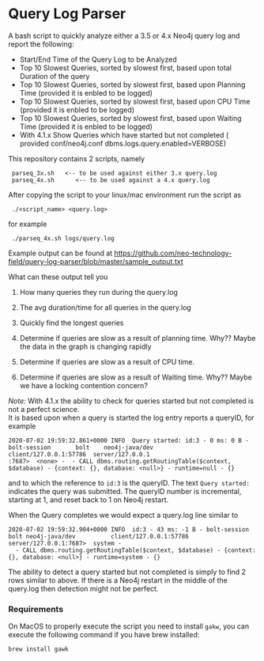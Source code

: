 # Query Log Parser

A bash script to quickly analyze either a 3.5 or 4.x Neo4j query log and report the following:

* Start/End Time of the Query Log to be Analyzed
* Top 10 Slowest Queries, sorted by slowest first, based upon total Duration of the query
* Top 10 Slowest Queries, sorted by slowest first, based upon Planning Time (provided it is enbled to be logged)
* Top 10 Slowest Queries, sorted by slowest first, based upon CPU Time (provided it is enbled to be logged)
* Top 10 Slowest Queries, sorted by slowest first, based upon Waiting Time (provided it is enbled to be logged)
* With 4.1.x Show Queries which have started but not completed ( provided conf/neo4j.conf dbms.logs.query.enabled=VERBOSE)




This repository contains 2 scripts, namely

````
 parseq_3x.sh   <-- to be used against either 3.x query.log
 parseq_4x.sh      <-- to be used against a 4.x query.log
````

After copying the script to your linux/mac environment run the script as 

````
 ./<script_name> <query.log>
````

for example

````
 ./parseq_4x.sh logs/query.log
````
Example output can be found at https://github.com/neo-technology-field/query-log-parser/blob/master/sample_output.txt

What can these output tell you
  1. How many queries they run during the query.log
  2. The avg duration/time for all queries in the query.log
  3. Quickly find the longest queries
  
  4. Determine if queries are slow as a result of planning time.  Why??  Maybe the data in the graph is changing rapidly
  
  5. Determine if queries are slow as a result of CPU time.
  
  6. Determine if queries are slow as a result of Waiting time.   Why?? Maybe we have a locking contention concern?

 
*Note:*  With 4.1.x the ability to check for queries started but not completed is not a perfect science.  
It is based upon when a query is started the log entry reports a queryID, for example

````
2020-07-02 19:59:32.861+0000 INFO  Query started: id:3 - 0 ms: 0 B - bolt-session       bolt    neo4j-java/dev          client/127.0.0.1:57786  server/127.0.0.1
:7687>  <none> -  - CALL dbms.routing.getRoutingTable($context, $database) - {context: {}, database: <null>} - runtime=null - {}
````

and to which the reference to `id:3` is the queryID.  The text `Query started:` indicates the query was submitted.
The queryID number is incremental, starting at 1, and reset back to 1 on Neo4j restart.

When the Query completes we would expect a query.log line similar to

````
2020-07-02 19:59:32.904+0000 INFO  id:3 - 43 ms: -1 B - bolt-session    bolt neo4j-java/dev          client/127.0.0.1:57786  server/127.0.0.1:7687>  system -
  - CALL dbms.routing.getRoutingTable($context, $database) - {context: {}, database: <null>} - runtime=system - {}
````

The ability to detect a query started but not completed is simply to find 2 rows similar to above.  If there is a Neo4j restart in the middle of the query.log then
detection might not be perfect.

### Requirements

On MacOS to properly execute the script you need to install `gakw`, you can execute the following command if you have brew installed: 

```
brew install gawk
```
